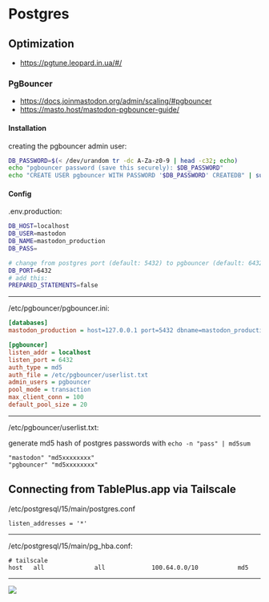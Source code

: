 # Postgres

## Optimization

- https://pgtune.leopard.in.ua/#/

### PgBouncer

- https://docs.joinmastodon.org/admin/scaling/#pgbouncer
- https://masto.host/mastodon-pgbouncer-guide/

#### Installation

creating the pgbouncer admin user:

```bash
DB_PASSWORD=$(< /dev/urandom tr -dc A-Za-z0-9 | head -c32; echo)
echo "pgbouncer password (save this securely): $DB_PASSWORD"
echo "CREATE USER pgbouncer WITH PASSWORD '$DB_PASSWORD' CREATEDB" | sudo -u postgres psql -f -
```

#### Config

.env.production:

```sh
DB_HOST=localhost
DB_USER=mastodon
DB_NAME=mastodon_production
DB_PASS=

# change from postgres port (default: 5432) to pgbouncer (default: 6432)
DB_PORT=6432
# add this:
PREPARED_STATEMENTS=false
```

---

/etc/pgbouncer/pgbouncer.ini:

```ini
[databases]
mastodon_production = host=127.0.0.1 port=5432 dbname=mastodon_production user=mastodon password=

[pgbouncer]
listen_addr = localhost
listen_port = 6432
auth_type = md5
auth_file = /etc/pgbouncer/userlist.txt
admin_users = pgbouncer
pool_mode = transaction
max_client_conn = 100
default_pool_size = 20
```

---

/etc/pgbouncer/userlist.txt:

generate md5 hash of postgres passwords with `echo -n "pass" | md5sum`

```
"mastodon" "md5xxxxxxxx"
"pgbouncer" "md5xxxxxxxx"
```

## Connecting from TablePlus.app via Tailscale

/etc/postgresql/15/main/postgres.conf

```
listen_addresses = '*'
```

---

/etc/postgresql/15/main/pg_hba.conf:

```
# tailscale
host   all              all             100.64.0.0/10           md5
```

---

![](https://user-images.githubusercontent.com/1703673/206910912-1dea1173-7090-47db-b964-1b4bbe0d197e.png)
